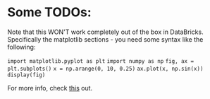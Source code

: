 # Some TODOs:

Note that this WON'T work completely out of the box in DataBricks. Specifically the matplotlib sections - you need some syntax like the following:

`import matplotlib.pyplot as plt`
`import numpy as np`
`fig, ax = plt.subplots()`
`x = np.arange(0, 10, 0.25)`
`ax.plot(x, np.sin(x))`
`display(fig)`


For more info, check <a href="https://docs.databricks.com/user-guide/visualizations/matplotlib-and-ggplot.html">this</a> out.
